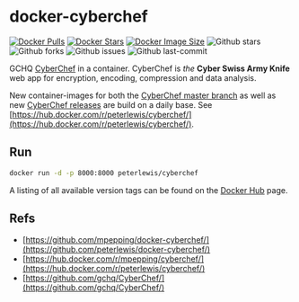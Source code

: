# docker-cyberchef

[![Docker Pulls](https://badgen.net/docker/pulls/peterlewis/cyberchef?icon=docker&label=pulls)](https://hub.docker.com/r/trueosiris/godaddypy/)
[![Docker Stars](https://badgen.net/docker/stars/peterlewis/cyberchef?icon=docker&label=stars)](https://hub.docker.com/r/trueosiris/godaddypy/)
[![Docker Image Size](https://badgen.net/docker/size/peterlewis/cyberchef?icon=docker&label=image%20size)](https://hub.docker.com/r/trueosiris/godaddypy/)
![Github stars](https://badgen.net/github/stars/peterlewis/docker-cyberchef?icon=github&label=stars)
![Github forks](https://badgen.net/github/forks/peterlewis/docker-cyberchef?icon=github&label=forks)
![Github issues](https://img.shields.io/github/issues/peterlewis/docker-cyberchef)
![Github last-commit](https://img.shields.io/github/last-commit/mpepping/docker-cyberchef)


GCHQ [CyberChef](https://github.com/gchq/CyberChef/) in a container. CyberChef is *the* **Cyber Swiss Army Knife** web app for encryption, encoding, compression and data analysis.

New container-images for both the [CyberChef master branch](https://github.com/gchq/CyberChef) as well as new [CyberChef releases](https://github.com/gchq/CyberChef/releases) are build on a daily base. See [https://hub.docker.com/r/peterlewis/cyberchef/](https://hub.docker.com/r/peterlewis/cyberchef/).

## Run

```bash
docker run -d -p 8000:8000 peterlewis/cyberchef
```

A listing of all available version tags can be found on the [Docker Hub](https://hub.docker.com/r/peterlewis/cyberchef/tags) page.

## Refs

* [https://github.com/mpepping/docker-cyberchef/](https://github.com/peterlewis/docker-cyberchef/)
* [https://hub.docker.com/r/mpepping/cyberchef/](https://hub.docker.com/r/peterlewis/cyberchef/)
* [https://github.com/gchq/CyberChef/](https://github.com/gchq/CyberChef/)
